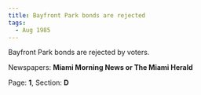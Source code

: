```yaml
---  
title: Bayfront Park bonds are rejected  
tags:  
  - Aug 1985  
---  
```

  
Bayfront Park bonds are rejected by voters.  
  
Newspapers: **Miami Morning News or The Miami Herald**  
  
Page: **1**, Section: **D** 
